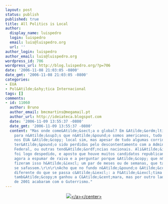```yaml
---
layout: post
status: publish
published: true
title: All Politics is Local
author:
  display_name: luispedro
  login: luispedro
  email: luis@luispedro.org
  url: ''
author_login: luispedro
author_email: luis@luispedro.org
wordpress_id: 706
wordpress_url: http://blog.luispedro.org/?p=706
date: '2006-11-08 21:03:05 -0800'
date_gmt: '2006-11-08 21:03:05 -0800'
categories:
- EUA
- Pol&Atilde;&shy;tica Internacional
tags: []
comments:
- id: 11060
  author: Bruno
  author_email: bmcmartins@megamail.pt
  author_url: http://ideiateca.blogspot.com
  date: '2006-11-09 13:55:37 -0800'
  date_gmt: '2006-11-09 13:55:37 -0800'
  content: "Mas onde come&Atilde;&sect;a o global? Em &Atilde;&ordm;ltima an&Atilde;&iexcl;lise,
    para n&Atilde;&sup3;s que n&Atilde;&pound;o somos americanos, tudo o que se passa
    nos EUA &Atilde;&copy; local sim, mas apesar de tudo algumas corridas mais apertadas
    ter&Atilde;&pound;o sido perdidas pelo descontentamento com a Administra&Atilde;&sect;&Atilde;&pound;o
    Federal, ou outras tend&Atilde;&ordf;ncias nacionais. Ali&Atilde;&iexcl;s, o Rumsfeld
    foi logo despedido, e aposto que houve muitos candidatos republicanos que est&Atilde;&pound;o
    agora a espumar de raiva e a perguntar porque &Atilde;&copy; que n&Atilde;&pound;o
    fizeram isso h&Atilde;&iexcl; um par de meses ou de semanas, que talvez ainda
    se safassem.\r\n\r\nAcho que no fundo n&Atilde;&pound;o &Atilde;&copy; assim t&Atilde;&pound;o
    diferente do que se passa c&Atilde;&iexcl;: a F&Atilde;&iexcl;tima Felgueiras
    tamb&Atilde;&copy;m ganhou a C&Atilde;&cent;mara, mas por outro lado, as aut&Atilde;&iexcl;rquicas
    de 2001 acabaram com o Guterrismo."
---
```

<p><center><a href="http:&#47;&#47;seattletimes.nwsource.com&#47;html&#47;nationworld&#47;2003366244_senateside08.html"><img src="http:&#47;&#47;seattletimes.nwsource.com&#47;ABPub&#47;2006&#47;11&#47;07&#47;2003364959.jpg" &#47;><&#47;a><&#47;center></p>
